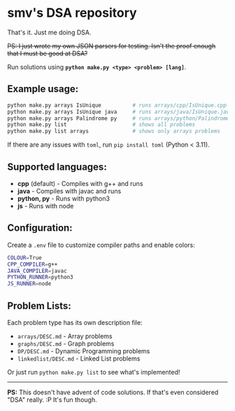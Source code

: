 # smv's DSA repository

That's it. Just me doing DSA.

~~PS: I just wrote my own JSON parsers for testing. Isn't the proof enough that I must be good at DSA?~~

Run solutions using **`python make.py <type> <problem> [lang]`**.

## Example usage:
```sh
python make.py arrays IsUnique          # runs arrays/cpp/IsUnique.cpp
python make.py arrays IsUnique java     # runs arrays/java/IsUnique.java
python make.py arrays Palindrome py     # runs arrays/python/Palindrome.py
python make.py list                     # shows all problems
python make.py list arrays              # shows only arrays problems
```

If there are any issues with `toml`, run `pip install toml` (Python < 3.11).

## Supported languages:
- **cpp** (default) - Compiles with g++ and runs
- **java** - Compiles with javac and runs
- **python, py** - Runs with python3
- **js** - Runs with node

## Configuration:
Create a `.env` file to customize compiler paths and enable colors:
```bash
COLOUR=True
CPP_COMPILER=g++
JAVA_COMPILER=javac
PYTHON_RUNNER=python3
JS_RUNNER=node
```

## Problem Lists:
Each problem type has its own description file:
- `arrays/DESC.md` - Array problems
- `graphs/DESC.md` - Graph problems  
- `DP/DESC.md` - Dynamic Programming problems
- `linkedlist/DESC.md` - Linked List problems

Or just run `python make.py list` to see what's implemented!

---

**PS:** This doesn't have advent of code solutions. If that's even considered
"DSA" really. :P It's fun though.
